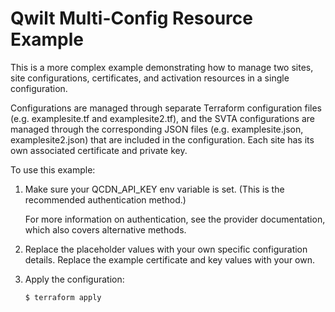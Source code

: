 # Qwilt Multi-Config Resource Example

This is a more complex example demonstrating how to manage two sites, site configurations, certificates, and activation resources in a single configuration.

Configurations are managed through separate Terraform configuration files (e.g. examplesite.tf and examplesite2.tf), and the SVTA configurations are managed through the corresponding JSON files (e.g. examplesite.json, examplesite2.json) that are included in the configuration.  Each site has its own associated certificate and private key.

To use this example:

1. Make sure your QCDN_API_KEY env variable is set. (This is the recommended authentication method.)

    For more information on authentication, see the provider documentation, which also covers alternative methods.

2. Replace the placeholder values with your own specific configuration details. Replace the example certificate and key values with your own.

3. Apply the configuration:

    ```
    $ terraform apply
    ```